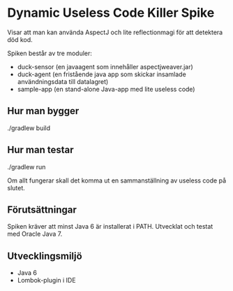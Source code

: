 # Dynamic Useless Code Killer Spike

Visar att man kan använda AspectJ och lite reflectionmagi för att detektera död kod.

Spiken består av tre moduler:

* duck-sensor (en javaagent som innehåller aspectjweaver.jar)
* duck-agent (en fristående java app som skickar insamlade användningsdata till datalagret)
* sample-app (en stand-alone Java-app med lite useless code)

## Hur man bygger

./gradlew build

## Hur man testar

./gradlew run

Om allt fungerar skall det komma ut en sammanställning av useless code på slutet.

## Förutsättningar

Spiken kräver att minst Java 6 är installerat i PATH.
Utvecklat och testat med Oracle Java 7.

## Utvecklingsmiljö

* Java 6
* Lombok-plugin i IDE

